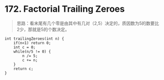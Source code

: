 # 172. Factorial Trailing Zeroes
> 思路：看末尾有几个零是由其中有几对（2,5）决定的，质因数为5的数要比2少，那就是5的个数决定。

    int trailingZeroes(int n) {
        if(n<1) return 0;   
        int c = 0;   
        while(n/5 != 0) {    
            n /= 5;   
            c += n;   
        }   
        return c;  
    }